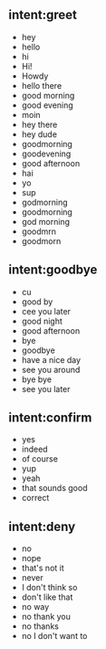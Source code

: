 ## intent:greet
- hey
- hello
- hi
- Hi!
- Howdy
- hello there
- good morning
- good evening
- moin
- hey there
- hey dude
- goodmorning
- goodevening
- good afternoon
- hai
- yo
- sup
- godmorning
- goodmorning
- god morning
- goodmrn
- goodmorn

## intent:goodbye
- cu
- good by
- cee you later
- good night
- good afternoon
- bye
- goodbye
- have a nice day
- see you around
- bye bye
- see you later

## intent:confirm
- yes
- indeed
- of course
- yup
- yeah
- that sounds good
- correct

## intent:deny
- no
- nope
- that's not it
- never
- I don't think so
- don't like that
- no way
- no thank you
- no thanks
- no I don't want to
